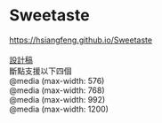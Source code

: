 # Sweetaste

https://hsiangfeng.github.io/Sweetaste  
<br>
<a href="https://xd.adobe.com/spec/934efdb7-a7e4-47d5-572e-efece0914f62-e57f/">
設計稿
</a><br>
斷點支援以下四個  <br>
@media (max-width: 576)  <br>
@media (max-width: 768)  <br>
@media (max-width: 992)  <br>
@media (max-width: 1200)  <br>

